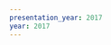```yaml
---
presentation_year: 2017
year: 2017
---
```


<!-- Arthur, Claire. 2017a. “MEI, Humdrum, and Music21: A Comparison of Music Encoding Systems and Toolkits.” In <i>Proceedings of the Music Encoding Conference (2015-2017)</i>. Tours, France. -->

